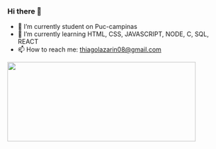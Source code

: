 ### Hi there 👋

- 🔭 I’m currently student on Puc-campinas
- 🌱 I’m currently learning HTML, CSS, JAVASCRIPT, NODE, C, SQL, REACT 
- 📫 How to reach me: thiagolazarin08@gmail.com


<div>
  <img   width ="425" height="180em" src="https://github-readme-stats.vercel.app/api?username=MatheusHenry2&show_icons=true&theme=dracula&include_all_commits=true&count_private=true%22/%3E
  <img  width = "425" height="180em" src="https://github-readme-stats.vercel.app/api/top-langs/?username=thiagolazarin&layout=compact&langs_count=16&theme=dracula%22/%3E
</div>
<div style="display: inline_block"><br>
<img align="center" alt="Henry-Python" height="30" width="40" src="https://raw.githubusercontent.com/devicons/devicon/master/icons/python/python-original.svg%22%3E
<img align="center" alt="Henry-VSCODE" height="30" width="40"src="https://raw.githubusercontent.com/devicons/devicon/9f4f5cdb393299a81125eb5127929ea7bfe42889/icons/vscode/vscode-original.svg%22%3E
<img align="center" alt="Henry-C" height="30" width="40" src="https://raw.githubusercontent.com/devicons/devicon/9f4f5cdb393299a81125eb5127929ea7bfe42889/icons/c/c-plain.svg%22%3E
<img align="center" alt="Henry-GIT" height="30" width="40" src="https://raw.githubusercontent.com/devicons/devicon/9f4f5cdb393299a81125eb5127929ea7bfe42889/icons/github/github-original.svg%22%3E
</div>





